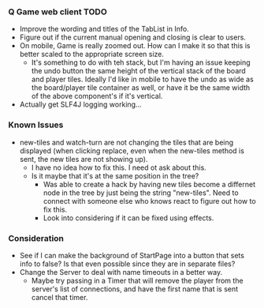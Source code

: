 ### Q Game web client TODO ###
  * Improve the wording and titles of the TabList in Info.
  * Figure out if the current manual opening and closing is clear to users.
  * On mobile, Game is really zoomed out. How can I make it so that this is better scaled to the appropriate screen size. 
    * It's something to do with teh stack, but I'm having an issue keeping the undo button the same height of the vertical stack of the board and player tiles. Ideally I'd like in mobile to have the undo as wide as the board/player tile container as well, or have it be the same width of the above component's if it's vertical.
  * Actually get SLF4J logging working...


### Known Issues
  * new-tiles and watch-turn are not changing the tiles that are being displayed (when clicking replace, even when the new-tiles method is sent, the new tiles are not showing up). 
    * I have no idea how to fix this. I need ot ask about this. 
    * Is it maybe that it's at the same position in the tree?
      * Was able to create a hack by having new tiles become a differnet node in the tree by just being the string "new-tiles". Need to connect with someone else who knows react to figure out how to fix this.
      * Look into considering if it can be fixed using effects. 

### Consideration
  * See if I can make the background of StartPage into a button that sets info to false? Is that even possible since they are in separate files?
  * Change the Server to deal with name timeouts in a better way.
    * Maybe try passing in a Timer that will remove the player from the server's list of connections, and have the first name that is sent cancel that timer. 
